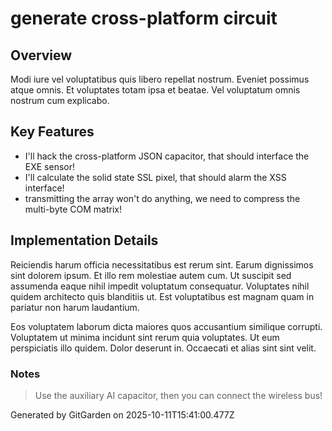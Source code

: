 # generate cross-platform circuit

## Overview
Modi iure vel voluptatibus quis libero repellat nostrum. Eveniet possimus atque omnis. Et voluptates totam ipsa et beatae. Vel voluptatum omnis nostrum cum explicabo.

## Key Features
- I'll hack the cross-platform JSON capacitor, that should interface the EXE sensor!
- I'll calculate the solid state SSL pixel, that should alarm the XSS interface!
- transmitting the array won't do anything, we need to compress the multi-byte COM matrix!

## Implementation Details
Reiciendis harum officia necessitatibus est rerum sint. Earum dignissimos sint dolorem ipsum. Et illo rem molestiae autem cum. Ut suscipit sed assumenda eaque nihil impedit voluptatum consequatur. Voluptates nihil quidem architecto quis blanditiis ut. Est voluptatibus est magnam quam in pariatur non harum laudantium.
 Eos voluptatem laborum dicta maiores quos accusantium similique corrupti. Voluptatem ut minima incidunt sint rerum quia voluptates. Ut eum perspiciatis illo quidem. Dolor deserunt in. Occaecati et alias sint sint velit.

### Notes
> Use the auxiliary AI capacitor, then you can connect the wireless bus!

Generated by GitGarden on 2025-10-11T15:41:00.477Z